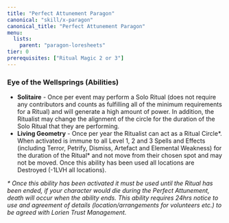 ```yaml
---
title: "Perfect Attunement Paragon"
canonical: "skill/x-paragon"
canonical_title: "Perfect Attunement Paragon"
menu:
  lists:
    parent: "paragon-loresheets"
tier: 0
prerequisites: ["Ritual Magic 2 or 3"]
---
```


### Eye of the Wellsprings (Abilities)

- **Solitaire** - Once per event may perform a Solo Ritual (does not require any contributors and counts as fulfilling all of the minimum requirements for a Ritual) and will generate a high amount of power. In addition, the Ritualist may change the alignment of the circle for the duration of the Solo Ritual that they are performing.
- **Living Geometry** - Once per year the Ritualist can act as a Ritual Circle\*. When activated is immune to all Level 1, 2 and 3 Spells and Effects (including Terror, Petrify, Dismiss, Artefact and Elemental Weakness) for the duration of the Ritual\* and not move from their chosen spot and may not be moved. Once this ability has been used all locations are Destroyed (-1LVH all locations).

_\* Once this ability has been activated it must be used until the Ritual has been ended, if your character would die during the Perfect Attunement, death will occur when the ability ends. This ability requires 24hrs notice to use and agreement of details (location/arrangements for volunteers etc.) to be agreed with Lorien Trust Management._
